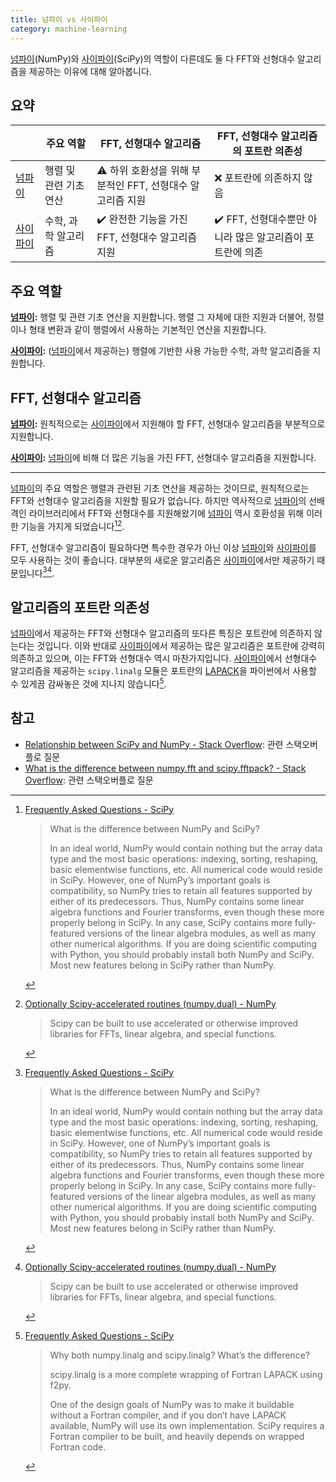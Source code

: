 ```yaml
---
title: 넘파이 vs 사이파이
category: machine-learning
---
```


[넘파이]\(NumPy)와 [사이파이]\(SciPy)의 역할이 다른데도 둘 다 FFT와 선형대수 알고리즘을 제공하는 이유에 대해 알아봅니다.

[넘파이]: https://numpy.org/

[사이파이]: https://scipy.org/

## 요약

|| 주요 역할 | FFT, 선형대수 알고리즘 | FFT, 선형대수 알고리즘의 포트란 의존성 |
|---|---|---|---|
| [넘파이] | 행렬 및 관련 기초 연산 | ⚠️ 하위 호환성을 위해 부분적인 FFT, 선형대수 알고리즘 지원 | ❌ 포트란에 의존하지 않음 |
| [사이파이] | 수학, 과학 알고리즘 | ✔️ 완전한 기능을 가진 FFT, 선형대수 알고리즘 지원 | ✔️ FFT, 선형대수뿐만 아니라 많은 알고리즘이 포트란에 의존 |

## 주요 역할

**[넘파이]:** 행렬 및 관련 기초 연산을 지원합니다. 행렬 그 자체에 대한 지원과 더불어, 정렬이나 형태 변환과 같이 행렬에서 사용하는 기본적인 연산을 지원합니다.

**[사이파이]:** ([넘파이]에서 제공하는) 행렬에 기반한 사용 가능한 수학, 과학 알고리즘을 지원합니다.

## FFT, 선형대수 알고리즘

**[넘파이]:** 원칙적으로는 [사이파이]에서 지원해야 할 FFT, 선형대수 알고리즘을 부분적으로 지원합니다.

**[사이파이]:** [넘파이]에 비해 더 많은 기능을 가진 FFT, 선형대수 알고리즘을 지원합니다.

---

[넘파이]의 주요 역할은 행렬과 관련된 기초 연산을 제공하는 것이므로, 원칙적으로는 FFT와 선형대수 알고리즘을 지원할 필요가 없습니다. 하지만 역사적으로 [넘파이]의 선배격인 라이브러리에서 FFT와 선형대수를 지원해왔기에 [넘파이] 역시 호환성을 위해 이러한 기능을 가지게 되었습니다[^faq-scipy][^numpy-dual-numpy].

FFT, 선형대수 알고리즘이 필요하다면 특수한 경우가 아닌 이상 [넘파이]와 [사이파이]를 모두 사용하는 것이 좋습니다. 대부분의 새로운 알고리즘은 [사이파이]에서만 제공하기 때문입니다[^faq-scipy][^numpy-dual-numpy].

[^faq-scipy]: [Frequently Asked Questions - SciPy](https://www.scipy.org/scipylib/faq.html#what-is-the-difference-between-numpy-and-scipy)

    > What is the difference between NumPy and SciPy?
    >
    > In an ideal world, NumPy would contain nothing but the array data type and the most basic operations: indexing, sorting, reshaping, basic elementwise functions, etc. All numerical code would reside in SciPy. However, one of NumPy’s important goals is compatibility, so NumPy tries to retain all features supported by either of its predecessors. Thus, NumPy contains some linear algebra functions and Fourier transforms, even though these more properly belong in SciPy. In any case, SciPy contains more fully-featured versions of the linear algebra modules, as well as many other numerical algorithms. If you are doing scientific computing with Python, you should probably install both NumPy and SciPy. Most new features belong in SciPy rather than NumPy.

[^numpy-dual-numpy]: [Optionally Scipy-accelerated routines (numpy.dual) - NumPy](https://numpy.org/doc/stable/reference/routines.dual.html)

    > Scipy can be built to use accelerated or otherwise improved libraries for FFTs, linear algebra, and special functions.

## 알고리즘의 포트란 의존성

[넘파이]에서 제공하는 FFT와 선형대수 알고리즘의 또다른 특징은 포트란에 의존하지 않는다는 것입니다. 이와 반대로 [사이파이]에서 제공하는 많은 알고리즘은 포트란에 강력히 의존하고 있으며, 이는 FFT와 선형대수 역시 마찬가지입니다. [사이파이]에서 선형대수 알고리즘을 제공하는 `scipy.linalg` 모듈은 포트란의 [LAPACK](http://www.netlib.org/lapack/)을 파이썬에서 사용할 수 있게끔 감싸놓은 것에 지나지 않습니다[^wrapping-of-fortran-lapack-scipy].

[^wrapping-of-fortran-lapack-scipy]: [Frequently Asked Questions - SciPy](https://www.scipy.org/scipylib/faq.html#why-both-numpy-linalg-and-scipy-linalg-what-s-the-difference)

    > Why both numpy.linalg and scipy.linalg? What’s the difference?
    >
    > scipy.linalg is a more complete wrapping of Fortran LAPACK using f2py.
    >
    > One of the design goals of NumPy was to make it buildable without a Fortran compiler, and if you don’t have LAPACK available, NumPy will use its own implementation. SciPy requires a Fortran compiler to be built, and heavily depends on wrapped Fortran code.

## 참고

- [Relationship between SciPy and NumPy - Stack Overflow](https://stackoverflow.com/questions/6200910/relationship-between-scipy-and-numpy): 관련 스택오버플로 질문
- [What is the difference between numpy.fft and scipy.fftpack? - Stack Overflow](https://stackoverflow.com/questions/6363154/what-is-the-difference-between-numpy-fft-and-scipy-fftpack): 관련 스택오버플로 질문
